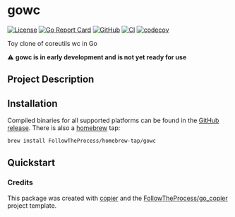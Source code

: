 # gowc

[![License](https://img.shields.io/github/license/FollowTheProcess/gowc)](https://github.com/FollowTheProcess/gowc)
[![Go Report Card](https://goreportcard.com/badge/github.com/FollowTheProcess/gowc)](https://goreportcard.com/report/github.com/FollowTheProcess/gowc)
[![GitHub](https://img.shields.io/github/v/release/FollowTheProcess/gowc?logo=github&sort=semver)](https://github.com/FollowTheProcess/gowc)
[![CI](https://github.com/FollowTheProcess/gowc/workflows/CI/badge.svg)](https://github.com/FollowTheProcess/gowc/actions?query=workflow%3ACI)
[![codecov](https://codecov.io/gh/FollowTheProcess/gowc/branch/main/graph/badge.svg)](https://codecov.io/gh/FollowTheProcess/gowc)

Toy clone of coreutils wc in Go

⚠️ **gowc is in early development and is not yet ready for use**

## Project Description

## Installation

Compiled binaries for all supported platforms can be found in the [GitHub release]. There is also a [homebrew] tap:

```shell
brew install FollowTheProcess/homebrew-tap/gowc
```

## Quickstart

### Credits

This package was created with [copier] and the [FollowTheProcess/go_copier] project template.

[copier]: https://copier.readthedocs.io/en/stable/
[FollowTheProcess/go_copier]: https://github.com/FollowTheProcess/go_copier
[GitHub release]: https://github.com/FollowTheProcess/gowc/releases
[homebrew]: https://brew.sh
